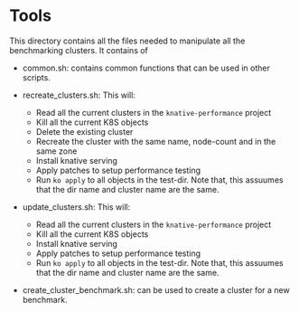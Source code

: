 # Tools

This directory contains all the files needed to manipulate all the benchmarking
clusters. It contains of

- common.sh: contains common functions that can be used in other scripts.

- recreate_clusters.sh: This will:
  - Read all the current clusters in the `knative-performance` project
  - Kill all the current K8S objects
  - Delete the existing cluster
  - Recreate the cluster with the same name, node-count and in the same zone
  - Install knative serving
  - Apply patches to setup performance testing
  - Run `ko apply` to all objects in the test-dir. Note that, this assuumes that
    the dir name and cluster name are the same.

- update_clusters.sh: This will:
  - Read all the current clusters in the `knative-performance` project
  - Kill all the current K8S objects
  - Install knative serving
  - Apply patches to setup performance testing
  - Run `ko apply` to all objects in the test-dir. Note that, this assuumes that
    the dir name and cluster name are the same.

- create_cluster_benchmark.sh: can be used to create a cluster for a new benchmark.

